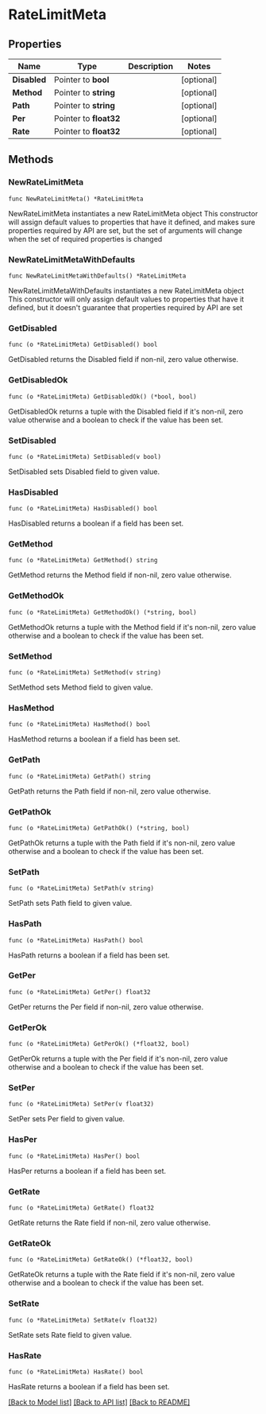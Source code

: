 # RateLimitMeta

## Properties

Name | Type | Description | Notes
------------ | ------------- | ------------- | -------------
**Disabled** | Pointer to **bool** |  | [optional] 
**Method** | Pointer to **string** |  | [optional] 
**Path** | Pointer to **string** |  | [optional] 
**Per** | Pointer to **float32** |  | [optional] 
**Rate** | Pointer to **float32** |  | [optional] 

## Methods

### NewRateLimitMeta

`func NewRateLimitMeta() *RateLimitMeta`

NewRateLimitMeta instantiates a new RateLimitMeta object
This constructor will assign default values to properties that have it defined,
and makes sure properties required by API are set, but the set of arguments
will change when the set of required properties is changed

### NewRateLimitMetaWithDefaults

`func NewRateLimitMetaWithDefaults() *RateLimitMeta`

NewRateLimitMetaWithDefaults instantiates a new RateLimitMeta object
This constructor will only assign default values to properties that have it defined,
but it doesn't guarantee that properties required by API are set

### GetDisabled

`func (o *RateLimitMeta) GetDisabled() bool`

GetDisabled returns the Disabled field if non-nil, zero value otherwise.

### GetDisabledOk

`func (o *RateLimitMeta) GetDisabledOk() (*bool, bool)`

GetDisabledOk returns a tuple with the Disabled field if it's non-nil, zero value otherwise
and a boolean to check if the value has been set.

### SetDisabled

`func (o *RateLimitMeta) SetDisabled(v bool)`

SetDisabled sets Disabled field to given value.

### HasDisabled

`func (o *RateLimitMeta) HasDisabled() bool`

HasDisabled returns a boolean if a field has been set.

### GetMethod

`func (o *RateLimitMeta) GetMethod() string`

GetMethod returns the Method field if non-nil, zero value otherwise.

### GetMethodOk

`func (o *RateLimitMeta) GetMethodOk() (*string, bool)`

GetMethodOk returns a tuple with the Method field if it's non-nil, zero value otherwise
and a boolean to check if the value has been set.

### SetMethod

`func (o *RateLimitMeta) SetMethod(v string)`

SetMethod sets Method field to given value.

### HasMethod

`func (o *RateLimitMeta) HasMethod() bool`

HasMethod returns a boolean if a field has been set.

### GetPath

`func (o *RateLimitMeta) GetPath() string`

GetPath returns the Path field if non-nil, zero value otherwise.

### GetPathOk

`func (o *RateLimitMeta) GetPathOk() (*string, bool)`

GetPathOk returns a tuple with the Path field if it's non-nil, zero value otherwise
and a boolean to check if the value has been set.

### SetPath

`func (o *RateLimitMeta) SetPath(v string)`

SetPath sets Path field to given value.

### HasPath

`func (o *RateLimitMeta) HasPath() bool`

HasPath returns a boolean if a field has been set.

### GetPer

`func (o *RateLimitMeta) GetPer() float32`

GetPer returns the Per field if non-nil, zero value otherwise.

### GetPerOk

`func (o *RateLimitMeta) GetPerOk() (*float32, bool)`

GetPerOk returns a tuple with the Per field if it's non-nil, zero value otherwise
and a boolean to check if the value has been set.

### SetPer

`func (o *RateLimitMeta) SetPer(v float32)`

SetPer sets Per field to given value.

### HasPer

`func (o *RateLimitMeta) HasPer() bool`

HasPer returns a boolean if a field has been set.

### GetRate

`func (o *RateLimitMeta) GetRate() float32`

GetRate returns the Rate field if non-nil, zero value otherwise.

### GetRateOk

`func (o *RateLimitMeta) GetRateOk() (*float32, bool)`

GetRateOk returns a tuple with the Rate field if it's non-nil, zero value otherwise
and a boolean to check if the value has been set.

### SetRate

`func (o *RateLimitMeta) SetRate(v float32)`

SetRate sets Rate field to given value.

### HasRate

`func (o *RateLimitMeta) HasRate() bool`

HasRate returns a boolean if a field has been set.


[[Back to Model list]](../README.md#documentation-for-models) [[Back to API list]](../README.md#documentation-for-api-endpoints) [[Back to README]](../README.md)


